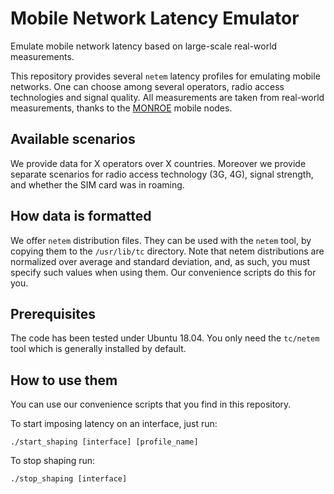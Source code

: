 Mobile Network Latency Emulator
===============================

Emulate mobile network latency based on large-scale real-world measurements.

This repository provides several `netem` latency profiles for emulating mobile networks. One can choose among several operators, radio access technologies and signal quality. All measurements are taken from real-world measurements, thanks to the [MONROE](https://www.monroe-project.eu/) mobile nodes. 

<!--- More details are available in the [paper](https://link/).) -->


## Available scenarios
We provide data for X operators over X countries. Moreover we provide separate scenarios for radio access technology (3G, 4G), signal strength, and whether the SIM card was in roaming.

## How data is formatted
We offer `netem` distribution files. They can be used with the `netem` tool, by copying them to the `/usr/lib/tc` directory. Note that netem distributions are normalized over average and standard deviation, and, as such, you must specify such values when using them. Our convenience scripts do this for you.

## Prerequisites
The code has been tested under Ubuntu 18.04. You only need the `tc/netem` tool which is generally installed by default.

## How to use them
You can use our convenience scripts that you find in this repository.

To start imposing latency on an interface, just run:
```
./start_shaping [interface] [profile_name]
```

To stop shaping run:
```
./stop_shaping [interface]

```

